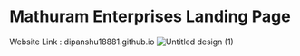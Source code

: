 # Mathuram Enterprises Landing Page

 Website Link : dipanshu18881.github.io
 ![Untitled design (1)](https://github.com/dipanshu18881/dipanshu18881.github.io/assets/66013226/69ca1e9a-c8e6-4949-850c-60b6f4ab2c17)
